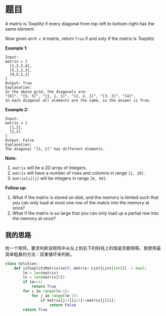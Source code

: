 # 题目

A matrix is *Toeplitz* if every diagonal from top-left to bottom-right has the same element.

Now given an `M x N` matrix, return `True` if and only if the matrix is *Toeplitz*.
 

**Example 1:**

```
Input:
matrix = [
  [1,2,3,4],
  [5,1,2,3],
  [9,5,1,2]
]
Output: True
Explanation:
In the above grid, the diagonals are:
"[9]", "[5, 5]", "[1, 1, 1]", "[2, 2, 2]", "[3, 3]", "[4]".
In each diagonal all elements are the same, so the answer is True.
```

**Example 2:**

```
Input:
matrix = [
  [1,2],
  [2,2]
]
Output: False
Explanation:
The diagonal "[1, 2]" has different elements.
```


**Note:**

1. `matrix` will be a 2D array of integers.
2. `matrix` will have a number of rows and columns in range `[1, 20]`.
3. `matrix[i][j]` will be integers in range `[0, 99]`.


**Follow up:**

1. What if the matrix is stored on disk, and the memory is limited such that you can only load at most one row of the matrix into the memory at once?
2. What if the matrix is so large that you can only load up a partial row into the memory at once?

## 我的思路

给一个矩阵，要求判断该矩阵中从左上到右下的斜线上的值是否都相等。我使用最简单粗暴的方法：双重循环来判断。

```python
class Solution:
    def isToeplitzMatrix(self, matrix: List[List[int]]) -> bool:
        lm = len(matrix)
        ln = len(matrix[0])
        if lm==1:
            return True
        for i in range(ln-1):
            for j in range(lm-1):
                if matrix[j+1][i+1]!=matrix[j][i]:
                    return False
        return True   
```

